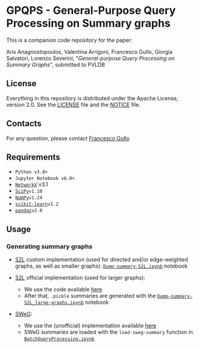 # GPQPS - General-Purpose Query Processing on Summary graphs

This is a companion code repository for the paper: 

Aris Anagnostopoulos, Valentina Arrigoni, Francesco Gullo, Giorgia Salvatori, Lorenzo Severini, "*General-purpose Query Processing on Summary Graphs*", submitted to PVLDB


## License
Everything in this repository is distributed under the Apache License, version 2.0. See the [LICENSE](LICENSE) file and the [NOTICE](NOTICE) file.


## Contacts
For any question, please contact [Francesco Gullo](mailto:gullof@acm.org)

## Requirements
* `Python v3.8+`
* `Jupyter Notebook v6.0+`
* [`NetworkX`](https://networkx.org/)`v3.1
* [`SciPy`](https://scipy.org/)`v1.10`
* [`NumPy`](https://numpy.org/)`v1.24`
* [`scikit-learn`](https://scikit-learn.org/stable/)`v1.2` 
* [`pandas`](https://pandas.pydata.org/)`v2.0`

## Usage

### Generating summary graphs

* [S2L](https://doi.org/10.1007/s10618-016-0468-8) custom implementation (used for directed and/or edge-weighted graphs, as well as smaller graphs): [`Dump-summary-S2L.ipynb`](nb/Dump-summary-S2L.ipynb) notebook

* [S2L](https://doi.org/10.1007/s10618-016-0468-8) official implementation (used for larger graphs):
   - We use the code available [here](https://github.com/rionda/graphsumm)
   - After that, `.pickle` summaries are generated with the [`Dump-summary-S2L_large-graphs.ipynb`](nb/Dump-summary-S2L_large-graphs.ipynb) notebook

* [SWeG](https://doi.org/10.1145/3308558.3313402):
   - We use the (unofficial) implementation available [here](https://github.com/MahdiHajiabadi/GSCIS_TBUDS)
   - SWeG summaries are loaded with the `load-sweg-summary` function in [`BatchQueryProcessing.ipynb`](nb/BatchQueryProcessing.ipynb.ipynb)
